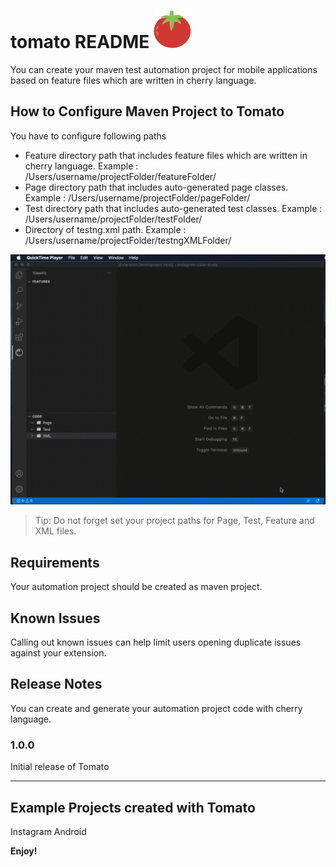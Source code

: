 # tomato README <img width="60px" height="60px" src="media/tomato-color.svg" />

You can create your maven test automation project for mobile applications based on feature files which are written in cherry language.

## How to Configure Maven Project to Tomato
You have to configure following paths
* Feature directory path that includes feature files which are written in cherry language. Example : /Users/username/projectFolder/featureFolder/
* Page directory path that includes auto-generated page classes. Example : /Users/username/projectFolder/pageFolder/
* Test directory path that includes auto-generated test classes. Example : /Users/username/projectFolder/testFolder/
* Directory of testng.xml path. Example : /Users/username/projectFolder/testngXMLFolder/

![](resources/gif/how_to_configure_tomato_2.gif)

> Tip: Do not forget set your project paths for Page, Test, Feature and XML files.

## Requirements

Your automation project should be created as maven project.

## Known Issues

Calling out known issues can help limit users opening duplicate issues against your extension.

## Release Notes

You can create and generate your automation project code with cherry language. 

### 1.0.0

Initial release of Tomato

-----------------------------------------------------------------------------------------------------------

## Example Projects created with Tomato

Instagram Android 



**Enjoy!**

